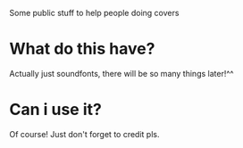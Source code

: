 Some public stuff to help people doing covers

# What do this have?
Actually just soundfonts, there will be so many things later!^^

# Can i use it?

Of course! Just don't forget to credit pls.
